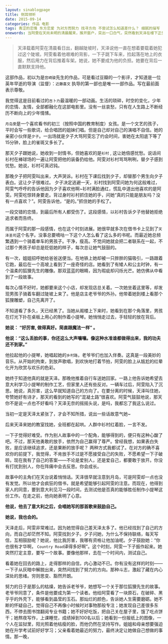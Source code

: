```yaml
---
layout: sinablogpage
title: 侧耳倾听
date: 2015-09-14
categories: 作品 电影
tags: 青涩的恋情 东方恋爱 为对方而努力 找寻方向 不尝试怎么知道差什么？ 细腻的描写
onewords: 当阿雯在天尚未明的清晨醒来，推开窗户，突出一口白气，突然看到天泽在楼下正坐在自行车上向她忘来时，我想，这真的是梦吧。可是，这是真的啊~~
---
```

> 天泽载着阿雯在清晨看日出，翻越陡坡时，天泽说他一直在想着要载着她犯过这个陡坡。阿雯看着他艰难的背影，一下子跳下车来，捡起落在地上的衣服，然后用力在背后推着车架。她说，她不要成为他的负担。她要在背后一直默默支持他。


这部作品，初以为是`宫崎骏`先生的作品，可是看过豆瓣的一个影评，才知道是一位英年早逝的导演（监督）：`近藤喜文` 执导的第一部也是唯一一部作品。写在最前面表示尊敬。

我觉得这是目前看过的`吉卜力`最温暖的一部动画。生活的琐碎，时空的变化，少年的恋情、友情，全部都融化在这部电影里。没有一丝哀愁，只有在人生路上不断经历不断向上的少年情愫。

`月岛雯`是一个喜欢看书的初三（按照中国的教育制度）女孩。是一个文艺的孩子，平时会写一些歌词，给合唱团的姐妹们唱。但是自己却对自己的演唱不自信。她的亲密小伙伴是`夕子`。一出场就是夕子大骂阿雯忘了约会时间，害她在太阳底下等了15分钟，脸上的雀斑又多长了。

那天夕子跟她说，她收到一封情书，但她喜欢的是`衫村` , 这让她倍感忧愁。说话间衫村在棒球场的一遍让阿雯把他的装备扔给他。阿雯对衫村骂骂咧咧，替夕子感到忧愁。她说，衫村可真迟钝。

那晚夕子把阿雯叫出来，大声哭诉。衫村在下课后找到夕子，却替那个男生向夕子表白。这让夕子很难过。 夕子决定逃避一天，衫村找到阿雯问她为何这般难过，阿雯气呼呼的告诉他因为夕子喜欢他啊~衫村满脸通红，慌乱中道出他喜欢的是阿雯。阿雯吃惊转身要走。背过身时衫村抓住她的手，问她“真的只能是朋友吗？没有一点喜欢？”。阿雯告诉他，“是的。”抓住她的手松了。

一段交错的恋情，到最后所有人都受伤了。这段感情，以衫村告诉夕子他替她拒绝追求者而告终。

而属于阿雯的那一段感情，也在这个时刻进展。她很早就多次在借书卡上见到了`天泽圣司`这个名字。没事总要嘀咕一下这个人怎么看了这么多的书呢。而最近她总频繁遇到一个骑着单车的男孩子。干净，瘦高。不觉间她就会把二者联系在一起，不过那个男孩子却总是贬低她的样子，每次总让她气鼓鼓的。

有一次，姐姐招呼她给爸爸送便当。在地铁上她却被一只胖胖的猫吸引，一路跟着它跑，最后在一个高坡上看到了一座奇怪的店。她看到了有矮人和公主时钟，有一个温柔的狐狸先生的雕像。那双蓝蓝的眼睛，因为瑕疵却闪烁光芒。她仿佛从中看到了一段故事。

每次心情不好时，她都要来这个小店，却发现店总关着。一次她坐着这里等，却发现男孩子骑着车翻过陡坡上来了。他是店主老爷爷的外孙。他带着她到楼上看那个狐狸雕塑，自己先离开了。

 不知道看了多久，天已经黑了。当她从阁楼上下来时，她看到在那个角落里，男孩在灯光下扑在桌板上用心的制作着小提琴。她悄悄走过去，手轻轻的放在背后。

 **她说： “好厉害, 做得真好。简直跟魔法一样” 。**

 **他说：“这么丢脸的事，你还这么大声嚷嚷。像这种水准谁都做得出来，我的功夫还不到家。”**

他拉起他的小提琴，她唱起她的`乡村路`，老爷爷们也加入伴奏。这真是一段美妙的音乐。从开始的拘束，到放声歌唱，到欢快地打着节拍，阿雯的脸上从尴尬的红晕化开为欣赏与欢乐的色彩。

她终于知道他真的就是天泽。那晚他推着自行车送她回家。一路上他告诉她希望去意大利学习小提琴的制作工艺，但家里人还有些反对。一辆车过后，阿雯陷入了沉思。她说，真厉害，这么早就知道自己的方向了。在要分离的时候，天泽叫住她，夸赞她好有诗才，那天的看到的她写的“混凝土路”很喜欢。阿雯气鼓鼓地说，那天你不是说一点也不好看吗？天泽无奈的摇摇头说，是吗，我都忘了我这么说过。

当初一定是天泽太紧张了，才会不知所措，说出一些话故意气她~

后来天泽来她的教室找她，全班都在起哄。人群中衫村红着脸，一言不发。

一下子觉得好难受。作为别人故事中的一个配角，能够得到的，便只有这种心酸了吧。不过，那天他勇敢的放手，依然为自己赢得了尊严。曾经我想，如果表白失败，是应该继续追求，还是果断的放手呢？ 两种方式我都试了。在对方的确不喜欢你的前提下，我觉得，不肯放手不过是不愿接受自己的失败，不愿希望一下子破碎。现在我有了自己的答案——不论是爱别人，还是爱自己，都要敢于放开。你没有打扰到别人，你在阵痛中会去反思。你会成长。

故事中的主角们在天台说着悄悄话。天泽很早就注意到月岛，可是阿雯却一点也没有发觉。所以他才会疯狂的借书，就是希望能够引起阿雯的注意。而现在，他得到家人的同意，要到意大利见习一段时间，去测试他是否真的能够胜任制作小提琴这份工作。在走之前，他向她表明了心意。

**他说，他去了意大利之后，会唱她写的那首歌来鼓励自己。**

**她说，我也会的。**

天泽走后，阿雯非常难过。因为她觉得自己差天泽太多了。他已经找到了自己的方向，而自己却茫然不知。阿雯找到夕子。夕子问她，为什么不保持联络，每天写信，互相鼓励呢？她说，他比我厉害，我哪有资格让他加油呢。夕子鼓励她：“你也很有才华啊， `Country Road`译得多好啊”。这个时刻，阿雯一下子振作起来。她突然打定主意，要写一个故事。要像他那样，去在一个时间内，测试自己。

看着她在回去的路上，走得那样的自信，内心激动不已。你有没有这样的时刻——一下子从灰暗中解脱出来，突然间找到了努力的方向。那种斗志，激起了藏在内心深处的思绪。穷则思变、豁然开朗。

努力的日子是那么的枯燥，她告诉老爷爷，她想写一个关于那位狐狸先生的故事。老爷爷同意了，条件是他要成为第一个读者。他给阿雯看了一块原石，在破碎、黑乎乎的外壳下，能够看到晶莹的玉石。那灿烂的颜色，告诉她人生需要磨砺。她不断的怀疑自己，觉得自己不再像小时候时对事物那般专注；她发现自己差很多东西，不停去图书馆翻阅专业书籍；她不好好吃饭，把自己关在屋子里，饿了吃点饼干；她熬夜写作，上课睡觉，成绩掉到100名以后；她看到一份报纸上的图像，一个人在监狱里，阳光照着他枯瘦的脸，而他仍然在坚持写作。姐姐和母亲想要强迫她在升学考试前好好学习；父亲看着她最近的努力，最终决定让她做自己想做的事情。那一晚，

